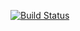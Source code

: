 [![Build Status](http://localhost:8080/buildStatus/icon?job=scm-pipeline)](http://localhost:8080/job/scm-pipeline/)
